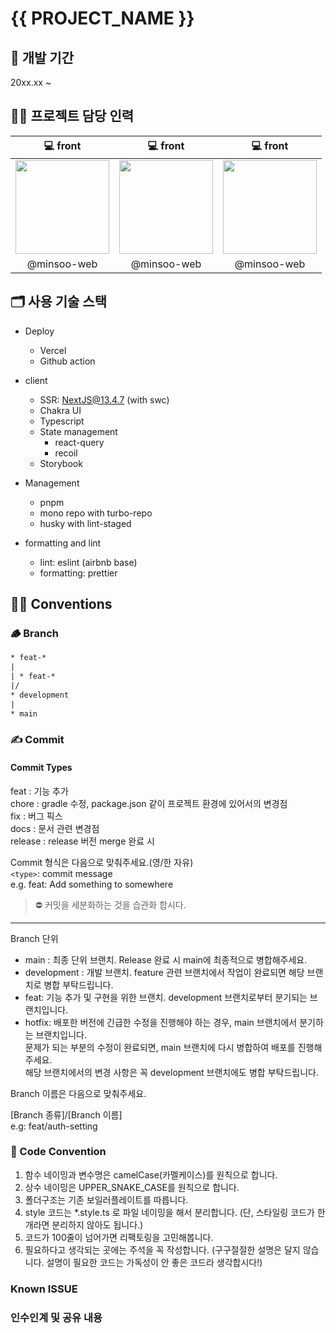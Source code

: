 # {{ PROJECT_NAME }}

## 📆 개발 기간

20xx.xx ~

## 👨‍💻 프로젝트 담당 인력

|                                                               💻 front                                                                |                                                               💻 front                                                                |                                                               💻 front                                                                |
| :-----------------------------------------------------------------------------------------------------------------------------------: | :-----------------------------------------------------------------------------------------------------------------------------------: | :-----------------------------------------------------------------------------------------------------------------------------------: |
| <a href='https://github.com/minsoo-web'><img width="150" height="150" src="https://avatars.githubusercontent.com/u/57122180?v=4"></a> | <a href='https://github.com/minsoo-web'><img width="150" height="150" src="https://avatars.githubusercontent.com/u/57122180?v=4"></a> | <a href='https://github.com/minsoo-web'><img width="150" height="150" src="https://avatars.githubusercontent.com/u/57122180?v=4"></a> |
|                                                              @minsoo-web                                                              |                                                              @minsoo-web                                                              |                                                              @minsoo-web                                                              |

## 🗂 사용 기술 스택

- Deploy

  - Vercel
  - Github action

- client

  - SSR: NextJS@13.4.7 (with swc)
  - Chakra UI
  - Typescript
  - State management
    - react-query
    - recoil
  - Storybook

- Management

  - pnpm
  - mono repo with turbo-repo
  - husky with lint-staged

- formatting and lint

  - lint: eslint (airbnb base)
  - formatting: prettier

## 👨‍⚖️ Conventions

### 🪵 Branch

```txt
* feat-*
|
| * feat-*
|/
* development
|
* main
```

### ✍️ Commit

#### Commit Types

feat : 기능 추가  
chore : gradle 수정, package.json 같이 프로젝트 환경에 있어서의 변경점  
fix : 버그 픽스  
docs : 문서 관련 변경점  
release : release 버전 merge 완료 시

Commit 형식은 다음으로 맞춰주세요.(영/한 자유)  
`<type>`: commit message  
e.g. feat: Add something to somewhere

> ⛔️ 커밋을 세분화하는 것을 습관화 합시다.

---

Branch 단위

- main : 최종 단위 브랜치. Release 완료 시 main에 최종적으로 병합해주세요.
- development : 개발 브랜치. feature 관련 브랜치에서 작업이 완료되면 해당 브랜치로 병합 부탁드립니다.
- feat: 기능 추가 및 구현을 위한 브랜치. development 브랜치로부터 분기되는 브랜치입니다.
- hotfix: 배포한 버전에 긴급한 수정을 진행해야 하는 경우, main 브랜치에서 분기하는 브랜치입니다.  
  문제가 되는 부분의 수정이 완료되면, main 브랜치에 다시 병합하여 배포를 진행해주세요.  
  해당 브랜치에서의 변경 사항은 꼭 development 브랜치에도 병합 부탁드립니다.

Branch 이름은 다음으로 맞춰주세요.

[Branch 종류]/[Branch 이름]  
e.g: feat/auth-setting

### 📝 Code Convention

1. 함수 네이밍과 변수명은 camelCase(카멜케이스)를 원칙으로 합니다.
2. 상수 네이밍은 UPPER_SNAKE_CASE를 원칙으로 합니다.
3. 폴더구조는 기존 보일러플레이트를 따릅니다.
4. style 코드는 \*.style.ts 로 파일 네이밍을 해서 분리합니다. (단, 스타일링 코드가 한 개라면 분리하지 않아도 됩니다.)
5. 코드가 100줄이 넘어가면 리팩토링을 고민해봅니다.
6. 필요하다고 생각되는 곳에는 주석을 꼭 작성합니다. (구구절절한 설명은 달지 않습니다. 설명이 필요한 코드는 가독성이 안 좋은 코드라 생각합시다!)

### Known ISSUE

### 인수인계 및 공유 내용
